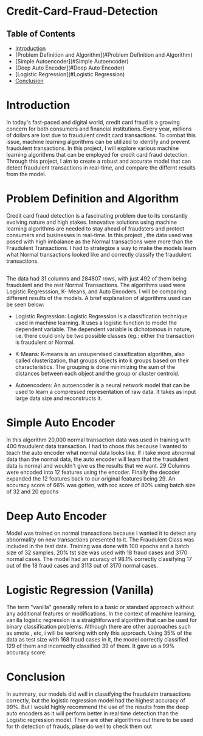 # Credit-Card-Fraud-Detection

## Table of Contents
* [Introduction](#Introduction)
* [Problem Definition and Algorithm](#Problem Definition and Algorithm)
* [Simple Autoencoder](#Simple Autoencoder)
* [Deep Auto Encoder](#Deep Auto Encoder)
* [Logistic Regression](#Logistic Regression)
* [Conclusion](#Conclusion)

# Introduction

In today's fast-paced and digital world, credit card fraud is a growing concern for both consumers and financial institutions. Every year, millions of dollars are lost due to fraudulent credit card transactions. To combat this issue, machine learning algorithms can be utilized to identify and prevent fraudulent transactions. In this project, I will explore various machine learning algorithms that can be employed for credit card fraud detection. Through this project, I aim to create a robust and accurate model that can detect fraudulent transactions in real-time, and compare the differnt results from the model.

# Problem Definition and Algorithm
Credit card fraud detection is a fascinating problem due to its constantly evolving nature and high stakes. Innovative solutions using machine learning algorithms are needed to stay ahead of fraudsters and protect consumers and businesses in real-time. In this project , the data used was posed with high imbalance as the Normal transactions were more than the Fraudulent Transactions. I had to strategize a way to make the models learn what Normal transactions looked like and correctly classify the fraudulent transactions.
##
The data had 31 columns and 284807 rows, with just 492 of them being fraudulent and the rest Normal Transactions.
The algorithms used were Logistic Regresssion, K- Means, and Auto Encoders. I will be comparing different results of the models. A brief explanation of algorithms used can be seen below:

* Logistic Regression: Logistic Regression is a classification technique used in machine learning. It uses a logistic function to model the dependent variable. The dependent variable is dichotomous in nature, i.e. there could only be two possible classes (eg.: either the transaction is fraudulent or Normal.

* K-Means: K-means is an unsupervised classification algorithm, also called clusterization, that groups objects into k groups based on their characteristics. The grouping is done minimizing the sum of the distances between each object and the group or cluster centroid.

* Autoencoders: An autoencoder is a neural network model that can be used to learn a compressed representation of raw data. It takes as input large data size and reconstructs it.


# Simple Auto Encoder
In this algorithm 20,000 normal transaction data was used in training with 400 fraudulent data transaction. I had to choos this because I wanted to teach the auto encoder what normal data looks like. If i take more abnormal data than the normal data, the auto encoder will learn that the fraudulent data is normal and wouldn't give us the results that we want.
29 Columns were encoded into 12 features using the encoder. Finally the decoder expanded the 12 features back to our original features being 29.
An accuracy score of 66% was gotten, with roc score of 80% using batch size of 32 and 20 epochs

# Deep Auto Encoder
Model was trained on normal transactions because I wanted it to detect any abnormality on new transactions presented to it. The Fraudulent Class was included in the test data. Training was done with 100 epochs and a batch size of 32 samples. 20% tst size was used with 18 fraud cases and 3170 normal cases. The model had an acuracy of 98.1% correctly classifying 17 out of the 18 fraud cases and 3113 out of 3170 normal cases.

# Logistic Regression (Vanilla)
The term "vanilla" generally refers to a basic or standard approach without any additional features or modifications. In the context of machine learning, vanilla logistic regression is a straightforward algorithm that can be used for binary classification problems. Although there are other approaches such as smote , etc, i will be working with only this approach.
Using 35% of the data as test size with 168 fraud cases in it, the model correctly classified 129 of them and incorrectly classified 39 of them. It gave us a 99% accuracy score.

# Conclusion
In summary, our models did well in classifying the frauduletn transactions correctly, but the logistic regression model had the highest accuracy of 99%. But I would highly recommend the use of the results from the deep auto encoders as it will perform better in real time detection than the Logistic regression model. There are other algorithms out there to be used for th detection of frauds, plase do well to check them out
